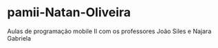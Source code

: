 # pamii-Natan-Oliveira
Aulas de programação mobile II com os professores João Siles e Najara Gabriela
